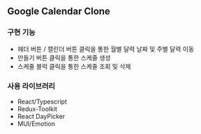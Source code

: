 ## Google Calendar Clone


### 구현 기능

- 헤더 버튼 / 캘린더 버튼 클릭을 통한 월별 달력 날짜 및 주별 달력 이동
- 만들기 버튼 클릭을 통한 스케줄 생성
- 스케줄 블럭 클릭을 통한 스케줄 조회 및 삭제

### 사용 라이브러리

- React/Typescript
- Redux-Toolkit
- React DayPicker
- MUI/Emotion

